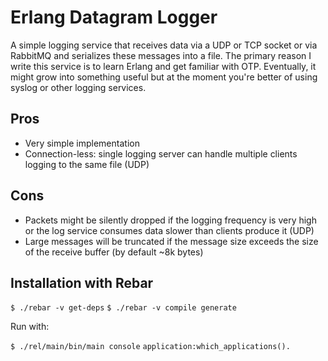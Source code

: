 Erlang Datagram Logger
======================

A simple logging service that receives data via a UDP or TCP socket or via
RabbitMQ and serializes these messages into a file. The primary reason I write
this service is to learn Erlang and get familiar with OTP. Eventually, it might
grow into something useful but at the moment you're better of using syslog or
other logging services.

Pros
----

 * Very simple implementation
 * Connection-less: single logging server can handle multiple clients
   logging to the same file (UDP)

Cons
----

 * Packets might be silently dropped if the logging frequency is very high
   or the log service consumes data slower than clients produce it (UDP)
 * Large messages will be truncated if the message size exceeds the size of
   the receive buffer (by default ~8k bytes)

Installation with Rebar
-----------------------

`$ ./rebar -v get-deps`
`$ ./rebar -v compile generate`

Run with:

`$ ./rel/main/bin/main console`
`application:which_applications().`
